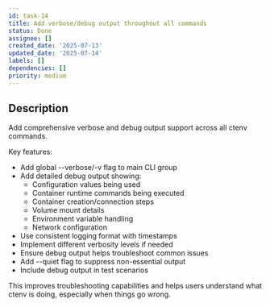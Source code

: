 ```yaml
---
id: task-14
title: Add verbose/debug output throughout all commands
status: Done
assignee: []
created_date: '2025-07-13'
updated_date: '2025-07-14'
labels: []
dependencies: []
priority: medium
---
```


## Description

Add comprehensive verbose and debug output support across all ctenv commands.

Key features:
- Add global --verbose/-v flag to main CLI group
- Add detailed debug output showing:
  - Configuration values being used
  - Container runtime commands being executed
  - Container creation/connection steps
  - Volume mount details
  - Environment variable handling
  - Network configuration
- Use consistent logging format with timestamps
- Implement different verbosity levels if needed
- Ensure debug output helps troubleshoot common issues
- Add --quiet flag to suppress non-essential output
- Include debug output in test scenarios

This improves troubleshooting capabilities and helps users understand what ctenv is doing, especially when things go wrong.

